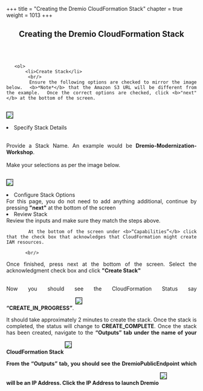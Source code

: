 +++
title = "Creating the Dremio CloudFormation Stack"
chapter = true
weight = 1013
+++

<div style="text-align: justify">
    <center><h2>Creating the Dremio CloudFormation Stack</h2></center>

   <br/><br/>
       
       <ol>
           <li>Create Stack</li>
            <br/>
           Ensure the following options are checked to mirror the image below.  <b>*Note*</b> that the Amazon S3 URL will be different from the example.  Once the correct options are checked, click <b>"next"</b> at the bottom of the screen. 
<img src="../../images/dremio6.png" style="margin:15px 0px; border:1px solid black"/>
           <li> Specify Stack Details </li>
            <br/>
           
  Provide a Stack Name.  An example would be <b>Dremio-Modernization-Workshop</b>.
<br/>           
Make your selections as per the image below.         
   
   <img src="../../images/dremio7.png" style="margin:15px 0px; border:1px solid black"/>
  <li>Configure Stack Options</li>
     For this page, you do not need to add anything additional, continue by pressing <b>"next"</b> at the bottom of the screen
 <br/>
<li> Review Stack  </li>
Review the inputs and make sure they match the steps above.


           At the bottom of the screen under <b>“Capabilities”</b> click that the check box that acknowledges that CloudFormation might create IAM resources.
 
           <br/>
Once finished, press next at the bottom of the screen. Select the acknowledgment check box and click <b> "Create Stack"</b>

 <br/>
           Now you should see the CloudFormation Status say <b>“CREATE_IN_PROGRESS”</b>.

<img src="../../images/dremio8.png" style="margin:15px 0px; border:1px solid black"/>

It should take approximately 2 minutes to create the stack.  Once the stack is completed, the status will change to <b>CREATE_COMPLETE</b>.  Once the stack has been created, navigate to the <b>“Outputs”<b> tab under the name of your CloudFormation Stack
      <img src="../../images/dremio9.png" style="margin:15px 0px; border:1px solid black"/>
      
From the <b>“Outputs” </b> tab, you should see the DremioPublicEndpoint which will be an IP Address.  Click the IP Address to launch Dremio
      <img src="../../images/dremio10.png" style="margin:15px 0px; border:1px solid black"/>
       </ol>

   




</div>
